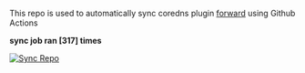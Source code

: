 This repo is used to automatically sync coredns plugin [forward](https://github.com/QZLin/forward) using Github Actions

**sync job ran [317] times**

[![Sync Repo](https://github.com/QZLin/coredns-extract/actions/workflows/sync.yaml/badge.svg)](https://github.com/QZLin/coredns-extract/actions/workflows/sync.yaml)
